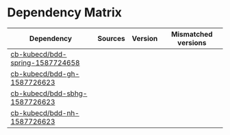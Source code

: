 # Dependency Matrix

Dependency | Sources | Version | Mismatched versions
---------- | ------- | ------- | -------------------
[cb-kubecd/bdd-spring-1587724658](https://github.com/cb-kubecd/bdd-spring-1587724658.git) |  | []() | 
[cb-kubecd/bdd-gh-1587726623](https://github.com/cb-kubecd/bdd-gh-1587726623.git) |  | []() | 
[cb-kubecd/bdd-sbhg-1587726623](https://github.com/cb-kubecd/bdd-sbhg-1587726623.git) |  | []() | 
[cb-kubecd/bdd-nh-1587726623](https://github.com/cb-kubecd/bdd-nh-1587726623.git) |  | []() | 
